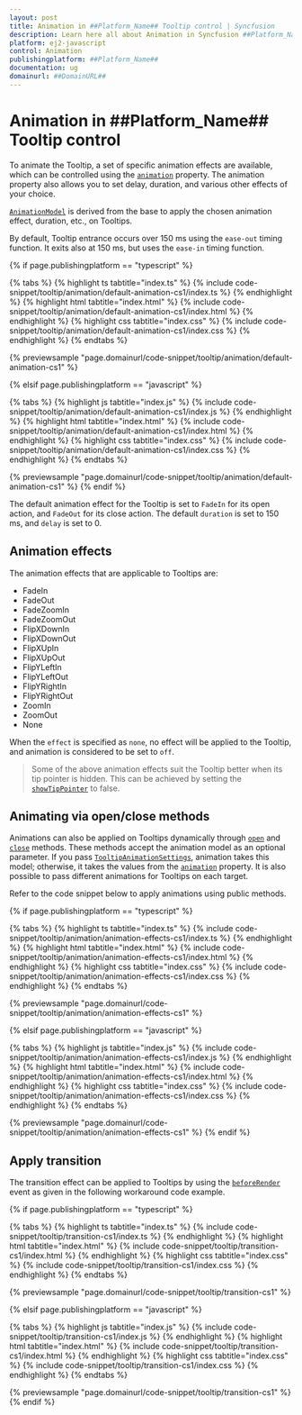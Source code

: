 ```yaml
---
layout: post
title: Animation in ##Platform_Name## Tooltip control | Syncfusion
description: Learn here all about Animation in Syncfusion ##Platform_Name## Tooltip control of Syncfusion Essential JS 2 and more.
platform: ej2-javascript
control: Animation 
publishingplatform: ##Platform_Name##
documentation: ug
domainurl: ##DomainURL##
---
```


# Animation in ##Platform_Name## Tooltip control

To animate the Tooltip, a set of specific animation effects are available, which can be controlled using the [`animation`](../api/tooltip#animation) property. The animation property also allows you to set delay, duration, and various other effects of your choice.

[`AnimationModel`](../api/tooltip/tooltipAnimationSettings) is derived from the base to apply the chosen animation effect, duration, etc., on Tooltips.

By default, Tooltip entrance occurs over 150 ms using the `ease-out` timing function. It exits also at 150 ms, but uses the `ease-in` timing function.

{% if page.publishingplatform == "typescript" %}

 {% tabs %}
{% highlight ts tabtitle="index.ts" %}
{% include code-snippet/tooltip/animation/default-animation-cs1/index.ts %}
{% endhighlight %}
{% highlight html tabtitle="index.html" %}
{% include code-snippet/tooltip/animation/default-animation-cs1/index.html %}
{% endhighlight %}
{% highlight css tabtitle="index.css" %}
{% include code-snippet/tooltip/animation/default-animation-cs1/index.css %}
{% endhighlight %}
{% endtabs %}

{% previewsample "page.domainurl/code-snippet/tooltip/animation/default-animation-cs1" %}

{% elsif page.publishingplatform == "javascript" %}

{% tabs %}
{% highlight js tabtitle="index.js" %}
{% include code-snippet/tooltip/animation/default-animation-cs1/index.js %}
{% endhighlight %}
{% highlight html tabtitle="index.html" %}
{% include code-snippet/tooltip/animation/default-animation-cs1/index.html %}
{% endhighlight %}
{% highlight css tabtitle="index.css" %}
{% include code-snippet/tooltip/animation/default-animation-cs1/index.css %}
{% endhighlight %}
{% endtabs %}
        
{% previewsample "page.domainurl/code-snippet/tooltip/animation/default-animation-cs1" %}
{% endif %}

The default animation effect for the Tooltip is set to `FadeIn` for its open action, and `FadeOut` for its close action. The default `duration` is set to 150 ms, and `delay` is set to 0.

## Animation effects

The animation effects that are applicable to Tooltips are:

* FadeIn
* FadeOut
* FadeZoomIn
* FadeZoomOut
* FlipXDownIn
* FlipXDownOut
* FlipXUpIn
* FlipXUpOut
* FlipYLeftIn
* FlipYLeftOut
* FlipYRightIn
* FlipYRightOut
* ZoomIn
* ZoomOut
* None

When the `effect` is specified as `none`, no effect will be applied to the Tooltip, and animation is considered to be set to `off`.

> Some of the above animation effects suit the Tooltip better when its tip pointer is hidden. This can be achieved by setting the [`showTipPointer`](../api/tooltip/#showtippointer) to false.

## Animating via open/close methods

Animations can also be applied on Tooltips dynamically through [`open`](../api/tooltip#open) and [`close`](../api/tooltip#close) methods. These methods accept the animation model as an optional parameter. If you pass [`TooltipAnimationSettings`](../api/tooltip/tooltipAnimationSettings), animation takes this model; otherwise, it takes the values from the [`animation`](../api/tooltip#animation) property. It is also possible to pass different animations for Tooltips on each target.

Refer to the code snippet below to apply animations using public methods.

{% if page.publishingplatform == "typescript" %}

{% tabs %}
{% highlight ts tabtitle="index.ts" %}
{% include code-snippet/tooltip/animation/animation-effects-cs1/index.ts %}
{% endhighlight %}
{% highlight html tabtitle="index.html" %}
{% include code-snippet/tooltip/animation/animation-effects-cs1/index.html %}
{% endhighlight %}
{% highlight css tabtitle="index.css" %}
{% include code-snippet/tooltip/animation/animation-effects-cs1/index.css %}
{% endhighlight %}
{% endtabs %}
        
{% previewsample "page.domainurl/code-snippet/tooltip/animation/animation-effects-cs1" %}

{% elsif page.publishingplatform == "javascript" %}

{% tabs %}
{% highlight js tabtitle="index.js" %}
{% include code-snippet/tooltip/animation/animation-effects-cs1/index.js %}
{% endhighlight %}
{% highlight html tabtitle="index.html" %}
{% include code-snippet/tooltip/animation/animation-effects-cs1/index.html %}
{% endhighlight %}
{% highlight css tabtitle="index.css" %}
{% include code-snippet/tooltip/animation/animation-effects-cs1/index.css %}
{% endhighlight %}
{% endtabs %}

{% previewsample "page.domainurl/code-snippet/tooltip/animation/animation-effects-cs1" %}
{% endif %}

## Apply transition

The transition effect can be applied to Tooltips by using the [`beforeRender`](../api/tooltip#beforerender) event as given in the following workaround code example.

{% if page.publishingplatform == "typescript" %}

{% tabs %}
{% highlight ts tabtitle="index.ts" %}
{% include code-snippet/tooltip/transition-cs1/index.ts %}
{% endhighlight %}
{% highlight html tabtitle="index.html" %}
{% include code-snippet/tooltip/transition-cs1/index.html %}
{% endhighlight %}
{% highlight css tabtitle="index.css" %}
{% include code-snippet/tooltip/transition-cs1/index.css %}
{% endhighlight %}
{% endtabs %}
        
{% previewsample "page.domainurl/code-snippet/tooltip/transition-cs1" %}

{% elsif page.publishingplatform == "javascript" %}

{% tabs %}
{% highlight js tabtitle="index.js" %}
{% include code-snippet/tooltip/transition-cs1/index.js %}
{% endhighlight %}
{% highlight html tabtitle="index.html" %}
{% include code-snippet/tooltip/transition-cs1/index.html %}
{% endhighlight %}
{% highlight css tabtitle="index.css" %}
{% include code-snippet/tooltip/transition-cs1/index.css %}
{% endhighlight %}
{% endtabs %}

{% previewsample "page.domainurl/code-snippet/tooltip/transition-cs1" %}
{% endif %}

